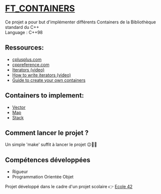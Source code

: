 # [FT_CONTAINERS](https://cdn.intra.42.fr/pdf/pdf/34621/fr.subject.pdf) 

Ce projet a pour but d'implémenter différents Containers de la Bibliothèque standard du C++  
Language : C++98

## Ressources: <br/> 
<ul>
  <li><a href="https://www.cplusplus.com">cplusplus.com</a></li>
  <li><a href="https://cppreference.com">cppreference.com</a></li>
  <li><a href="https://www.youtube.com/watch?v=SgcHcbQ0RCQ">Iterators (video)</a></li>
  <li><a href="https://www.youtube.com/watch?v=F9eDv-YIOQ0">How to write iterators (video)</a></li>
  <li><a href="https://stdcxx.apache.org/doc/stdlibug/16-3.html">Guide to create your own containers</a></li>
</ul>

## Containers to implement:<br/>
<ul>
  <li><a href="https://www.cplusplus.com/reference/vector/vector/?kw=vector">Vector</a></li>
  <li><a href="https://www.cplusplus.com/reference/map/map/?kw=map">Map</a></li>
  <li><a href="https://www.cplusplus.com/reference/stack/stack/?kw=stack">Stack</a></li>
</ul>

## Comment lancer le projet ?
Un simple 'make' suffit à lancer le projet 😉🧑‍💻  

## Compétences développées

* Rigueur
* Programmation Orientée Objet


Projet développé dans le cadre d'un projet scolaire 👉 [Ecole 42](https://42.fr/)  

